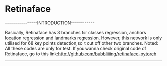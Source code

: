 # Retinaface

----------------INTRODUCTION------------

Basically, Retinaface has 3 branches for classes regression, anchors location regression and landmarks regression. 
However, this network is only utilised for 68 key points detection,so it cut off other two branches. 
Noted: All these codes are only for test. If you wanna check original code of Retinaface, go to this link:<http://github.com/bubbliiiing/retinaface-pytorch>

-------------------------------------------
